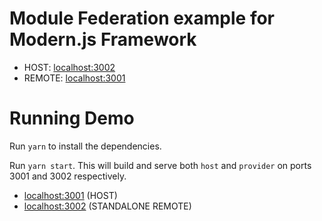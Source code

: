# Module Federation example for Modern.js Framework

- HOST: [localhost:3002](http://localhost:3001/)
- REMOTE: [localhost:3001](http://localhost:3002/)

# Running Demo

Run `yarn` to install the dependencies.

Run `yarn start`. This will build and serve both `host` and `provider` on ports 3001 and 3002 respectively.

- [localhost:3001](http://localhost:3001/) (HOST)
- [localhost:3002](http://localhost:3002/) (STANDALONE REMOTE)
